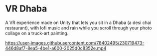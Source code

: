 # VR Dhaba
A VR experience made on Unity that lets you sit in a Dhaba (a desi chai restaurant), with lofi music and rain while you scroll through your photo collage on a truck-art painting.



https://user-images.githubusercontent.com/78402495/230719473-446d8af7-8ea5-4be1-a600-2025d0c8352e.mp4

